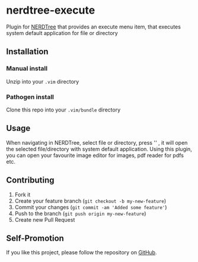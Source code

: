 # nerdtree-execute

Plugin for [NERDTree](https://github.com/scrooloose/nerdtree) that provides an execute menu item, that executes system default application for file or directory

## Installation

### Manual install

Unzip into your `.vim` directory

### Pathogen install

Clone this repo into your `.vim/bundle` directory

## Usage

When navigating in NERDTree, select file or directory, press '<c-o>' , it will open the selected file/directory with system default application. Using this plugin, you can open your favourite image editor for images, pdf reader for pdfs etc.

## Contributing

1. Fork it
2. Create your feature branch (`git checkout -b my-new-feature`)
3. Commit your changes (`git commit -am 'Added some feature'`)
4. Push to the branch (`git push origin my-new-feature`)
5. Create new Pull Request

## Self-Promotion

If you like this project, please follow the repository on [GitHub](https://github.com/Linfee/nerdtree-open).
